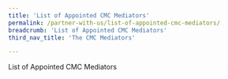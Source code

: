 ```yaml
---
title: 'List of Appointed CMC Mediators'
permalink: /partner-with-us/list-of-appointed-cmc-mediators/
breadcrumb: 'List of Appointed CMC Mediators'
third_nav_title: 'The CMC Mediators'

---
```



List of Appointed CMC Mediators

